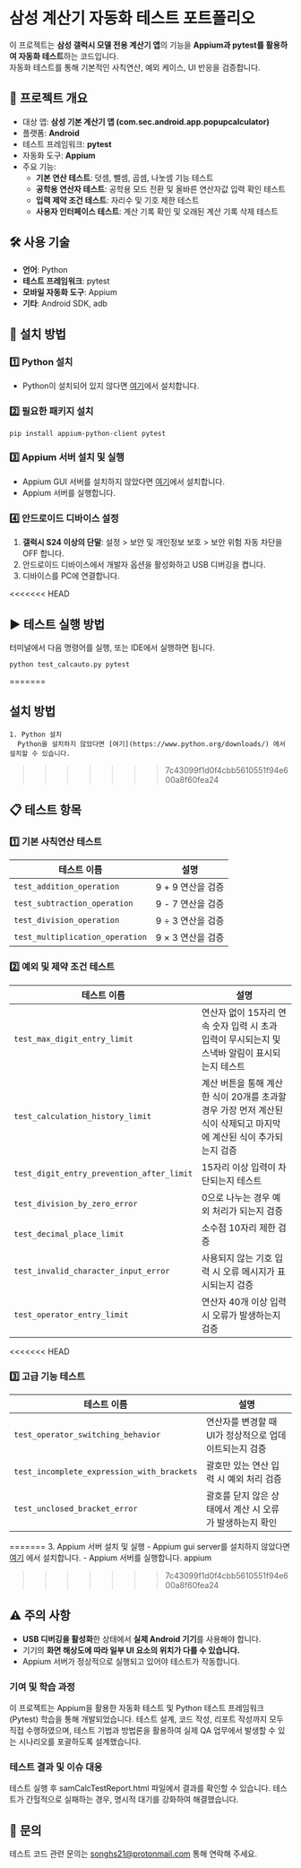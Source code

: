 # 삼성 계산기 자동화 테스트 포트폴리오

이 프로젝트는 **삼성 갤럭시 모델 전용 계산기 앱**의 기능을 **Appium과 pytest를 활용하여 자동화 테스트**하는 코드입니다.  
자동화 테스트를 통해 기본적인 사칙연산, 예외 케이스, UI 반응을 검증합니다.

## 📌 **프로젝트 개요**
- 대상 앱: **삼성 기본 계산기 앱 (com.sec.android.app.popupcalculator)**
- 플랫폼: **Android**
- 테스트 프레임워크: **pytest**
- 자동화 도구: **Appium**
- 주요 기능:
  - **기본 연산 테스트**: 덧셈, 뺄셈, 곱셈, 나눗셈 기능 테스트
  - **공학용 연산자 테스트**: 공학용 모드 전환 및 올바른 연산자값 입력 확인 테스트
  - **입력 제약 조건 테스트**: 자리수 및 기호 제한 테스트
  - **사용자 인터페이스 테스트**: 계산 기록 확인 및 오래된 계산 기록 삭제 테스트

## 🛠 **사용 기술**
- **언어**: Python
- **테스트 프레임워크**: pytest
- **모바일 자동화 도구**: Appium
- **기타**: Android SDK, adb

## 🚀 **설치 방법**
### 1️⃣ **Python 설치**
- Python이 설치되어 있지 않다면 [여기](https://www.python.org/downloads/)에서 설치합니다.

### 2️⃣ **필요한 패키지 설치**
```
pip install appium-python-client pytest
```

### 3️⃣ **Appium 서버 설치 및 실행**
- Appium GUI 서버를 설치하지 않았다면 [여기](https://github.com/appium/appium-desktop/releases)에서 설치합니다.
- Appium 서버를 실행합니다.

### 4️⃣ **안드로이드 디바이스 설정**
1. **갤럭시 S24 이상의 단말**: 설정 > 보안 및 개인정보 보호 > 보안 위험 자동 차단을 OFF 합니다.
2. 안드로이드 디바이스에서 개발자 옵션을 활성화하고 USB 디버깅을 켭니다.
3. 디바이스를 PC에 연결합니다.

<<<<<<< HEAD
## ▶ **테스트 실행 방법**
터미널에서 다음 명령어를 실행, 또는 IDE에서 실행하면 됩니다. 
```
python test_calcauto.py pytest
```
=======
  ## 설치 방법
    1. Python 설치
      Python을 설치하지 않았다면 [여기](https://www.python.org/downloads/) 에서 설치할 수 있습니다.
>>>>>>> 7c43099f1d0f4cbb5610551f94e600a8f60fea24

## 📋 **테스트 항목**
### 1️⃣ **기본 사칙연산 테스트**
| 테스트 이름 | 설명 |
|------------|--------------------------------|
| `test_addition_operation` | 9 + 9 연산을 검증 |
| `test_subtraction_operation` | 9 - 7 연산을 검증 |
| `test_division_operation` | 9 ÷ 3 연산을 검증 |
| `test_multiplication_operation` | 9 × 3 연산을 검증 |

### 2️⃣ **예외 및 제약 조건 테스트**
| 테스트 이름 | 설명 |
|------------|--------------------------------|
| `test_max_digit_entry_limit` | 연산자 없이 15자리 연속 숫자 입력 시 초과 입력이 무시되는지 및 스낵바 알림이 표시되는지 테스트 |
| `test_calculation_history_limit` | 계산 버튼을 통해 계산한 식이 20개를 초과할 경우 가장 먼저 계산된 식이 삭제되고 마지막에 계산된 식이 추가되는지 검증 |
| `test_digit_entry_prevention_after_limit` | 15자리 이상 입력이 차단되는지 테스트 |
| `test_division_by_zero_error` | 0으로 나누는 경우 예외 처리가 되는지 검증 |
| `test_decimal_place_limit` | 소수점 10자리 제한 검증 |
| `test_invalid_character_input_error` | 사용되지 않는 기호 입력 시 오류 메시지가 표시되는지 검증 |
| `test_operator_entry_limit` | 연산자 40개 이상 입력 시 오류가 발생하는지 검증 |

<<<<<<< HEAD
### 3️⃣ **고급 기능 테스트**
| 테스트 이름 | 설명 |
|------------|--------------------------------|
| `test_operator_switching_behavior` | 연산자를 변경할 때 UI가 정상적으로 업데이트되는지 검증 |
| `test_incomplete_expression_with_brackets` | 괄호만 있는 연산 입력 시 예외 처리 검증 |
| `test_unclosed_bracket_error` | 괄호를 닫지 않은 상태에서 계산 시 오류가 발생하는지 확인 |
=======
    3. Appium 서버 설치 및 실행 
      - Appium gui server를 설치하지 않았다면 [여기](https://github.com/appium/appium-desktop/releases) 에서 설치합니다.
      - Appium 서버를 실행합니다.
      appium
>>>>>>> 7c43099f1d0f4cbb5610551f94e600a8f60fea24

## ⚠ **주의 사항**
- **USB 디버깅을 활성화**한 상태에서 **실제 Android 기기**를 사용해야 합니다.
- 기기의 **화면 해상도에 따라 일부 UI 요소의 위치가 다를 수 있습니다.**
- Appium 서버가 정상적으로 실행되고 있어야 테스트가 작동합니다.

### **기여 및 학습 과정**
이 프로젝트는 Appium을 활용한 자동화 테스트 및 Python 테스트 프레임워크(Pytest) 학습을 통해 개발되었습니다. 테스트 설계, 코드 작성, 리포트 작성까지 모두 직접 수행하였으며, 테스트 기법과 방법론을 활용하여 실제 QA 업무에서 발생할 수 있는 시나리오를 포괄하도록 설계했습니다.

### **테스트 결과 및 이슈 대응**
테스트 실행 후 samCalcTestReport.html 파일에서 결과를 확인할 수 있습니다. 테스트가 간헐적으로 실패하는 경우, 명시적 대기를 강화하여 해결했습니다.

## 📩 **문의**
테스트 코드 관련 문의는 songhs21@protonmail.com 통해 연락해 주세요.